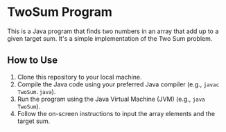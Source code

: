 # TwoSum Program

This is a Java program that finds two numbers in an array that add up to a given target sum. It's a simple implementation of the Two Sum problem.

## How to Use

1. Clone this repository to your local machine.
2. Compile the Java code using your preferred Java compiler (e.g., `javac TwoSum.java`).
3. Run the program using the Java Virtual Machine (JVM) (e.g., `java TwoSum`).
4. Follow the on-screen instructions to input the array elements and the target sum.
